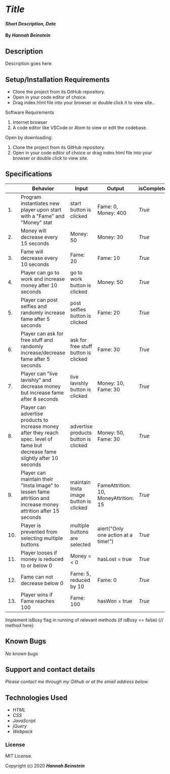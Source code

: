 # _Title_

#### _Short Description, Date_

#### By _**Hannah Beinstein**_

## Description

Description goes here.

## Setup/Installation Requirements

* Clone the project from its GitHub repository.
* Open in your code editor of choice.
* Drag index.html file into your browser or double click it to view site..

Software Requirements
1. Internet browser
2. A code editor like VSCode or Atom to view or edit the codebase.

Open by downloading:
1. Clone the project from its GitHub repository.
2. Open in your code editor of choice or drag index.html file into your browser or double click to view site.

## Specifications

| |Behavior| Input| Output| isComplete|
|---|----|----|----|----|
|1.| Program instantiates new player upon start with a "Fame" and "Money" stat | start button is clicked | Fame: 0, Money: 400 | _True_|
|2.| Money will decrease every 15 seconds | Money: 50 | Money: 30 |  _True_|
|3.| Fame will decrease every 10 seconds | Fame: 20 | Fame: 10 | _True_|
|4.| Player can go to work and increase money after 10 seconds| go to work button is clicked | Money: 50 | _True_|
|5.| Player can post selfies and randomly increase fame after 5 seconds | post selfies button is clicked | Fame: 20 | _True_|
|6.| Player can ask for free stuff and randomly increase/decrease fame after 5 seconds | ask for free stuff button is clicked | Fame: 30 | _True_|
|7.| Player can "live lavishly" and decrease money but increase fame after 8 seconds | live lavishly button is clicked | Money: 10, Fame: 30 | _True_|
|8.| Player can advertise products to increase money after they reach spec. level of fame but decrease fame slightly after 10 seconds | advertise products button is clicked | Money: 50, Fame: 30 | _True_|
|9.| Player can maintain their "Insta Image" to lessen fame attrition and increase money attrition after 15 seconds | maintain Insta image button is clicked | FameAttrition: 10, MoneyAttrition: 15 | _True_|
|10.| Player is prevented from selecting multiple buttons | multiple buttons are selected | alert("Only one action at a time!")| _True_|
|11.| Player looses if money is reduced to or below 0 | Money =< 0 | hasLost = true | _True_|
|12.| Fame can not decrease below 0 | Fame: 5, reduced by 10 | Fame: 0 | _True_ |
|13.| Player wins if Fame reaches 100| Fame: 100| hasWon = true| _True_|

Implement isBusy flag in running of relevant methods (if isBusy == false) {// method here}


## Known Bugs

_No known bugs_

## Support and contact details

_Please contact me through my Github or at the email address below._

## Technologies Used

* _HTML_
* _CSS_
* _JavaScript_
* _jQuery_
* _Webpack_

### License

MIT License.

Copyright (c) 2020 **_Hannah Beinstein_**